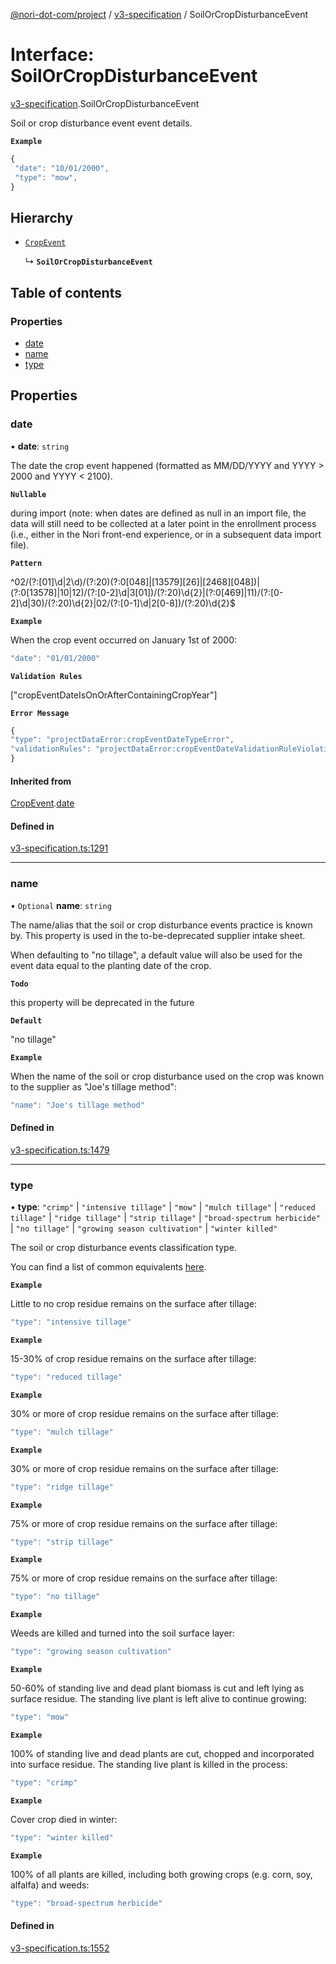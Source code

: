 [@nori-dot-com/project](../README.md) / [v3-specification](../modules/v3_specification.md) / SoilOrCropDisturbanceEvent

# Interface: SoilOrCropDisturbanceEvent

[v3-specification](../modules/v3_specification.md).SoilOrCropDisturbanceEvent

Soil or crop disturbance event event details.

**`Example`**

```js
{
 "date": "10/01/2000",
 "type": "mow",
}
```

## Hierarchy

- [`CropEvent`](v3_specification.CropEvent.md)

  ↳ **`SoilOrCropDisturbanceEvent`**

## Table of contents

### Properties

- [date](v3_specification.SoilOrCropDisturbanceEvent.md#date)
- [name](v3_specification.SoilOrCropDisturbanceEvent.md#name)
- [type](v3_specification.SoilOrCropDisturbanceEvent.md#type)

## Properties

### date

• **date**: `string`

The date the crop event happened (formatted as MM/DD/YYYY and YYYY > 2000 and YYYY < 2100).

**`Nullable`**

during import (note: when dates are defined as null in an import file, the data will still need to be collected at a later point in the enrollment process (i.e., either in the Nori front-end experience, or in a subsequent data import file).

**`Pattern`**

^02/(?:[01]\d|2\d)/(?:20)(?:0[048]|[13579][26]|[2468][048])|(?:0[13578]|10|12)/(?:[0-2]\d|3[01])/(?:20)\d{2}|(?:0[469]|11)/(?:[0-2]\d|30)/(?:20)\d{2}|02/(?:[0-1]\d|2[0-8])/(?:20)\d{2}$

**`Example`**

<caption>When the crop event occurred on January 1st of 2000:</caption>

```js
"date": "01/01/2000"
```

**`Validation Rules`**

["cropEventDateIsOnOrAfterContainingCropYear"]

**`Error Message`**

```js
{
"type": "projectDataError:cropEventDateTypeError",
"validationRules": "projectDataError:cropEventDateValidationRuleViolation"
}
```

#### Inherited from

[CropEvent](v3_specification.CropEvent.md).[date](v3_specification.CropEvent.md#date)

#### Defined in

[v3-specification.ts:1291](https://github.com/nori-dot-eco/nori-dot-com/blob/ba4a1c9/packages/project/src/v3-specification.ts#L1291)

___

### name

• `Optional` **name**: `string`

The name/alias that the soil or crop disturbance events practice is known by. This property is used in the to-be-deprecated supplier intake sheet.

When defaulting to "no tillage", a default value will also be used for the event data equal to the planting date of the crop.

**`Todo`**

this property will be deprecated in the future

**`Default`**

"no tillage"

**`Example`**

<caption>When the name of the soil or crop disturbance used on the crop was known to the supplier as "Joe's tillage method":</caption>

```js
"name": "Joe's tillage method"
```

#### Defined in

[v3-specification.ts:1479](https://github.com/nori-dot-eco/nori-dot-com/blob/ba4a1c9/packages/project/src/v3-specification.ts#L1479)

___

### type

• **type**: ``"crimp"`` \| ``"intensive tillage"`` \| ``"mow"`` \| ``"mulch tillage"`` \| ``"reduced tillage"`` \| ``"ridge tillage"`` \| ``"strip tillage"`` \| ``"broad-spectrum herbicide"`` \| ``"no tillage"`` \| ``"growing season cultivation"`` \| ``"winter killed"``

The soil or crop disturbance events classification type.

You can find a list of common equivalents [here](https://go.nori.com/inputs).

**`Example`**

<caption>Little to no crop residue remains on the surface after tillage:</caption>

```js
"type": "intensive tillage"
```

**`Example`**

<caption>15-30% of crop residue remains on the surface after tillage:</caption>

```js
"type": "reduced tillage"
```

**`Example`**

<caption>30% or more of crop residue remains on the surface after tillage:</caption>

```js
"type": "mulch tillage"
```

**`Example`**

<caption>30% or more of crop residue remains on the surface after tillage:</caption>

```js
"type": "ridge tillage"
```

**`Example`**

<caption>75% or more of crop residue remains on the surface after tillage:</caption>

```js
"type": "strip tillage"
```

**`Example`**

<caption>75% or more of crop residue remains on the surface after tillage:</caption>

```js
"type": "no tillage"
```

**`Example`**

<caption>Weeds are killed and turned into the soil surface layer:</caption>

```js
"type": "growing season cultivation"
```

**`Example`**

<caption>50-60% of standing live and dead plant biomass is cut and left lying as surface residue. The standing live plant is left alive to continue growing:</caption>

```js
"type": "mow"
```

**`Example`**

<caption>100% of standing live and dead plants are cut, chopped and incorporated into surface residue. The standing live plant is killed in the process:</caption>

```js
"type": "crimp"
```

**`Example`**

<caption>Cover crop died in winter:</caption>

```js
"type": "winter killed"
```

**`Example`**

<caption>100% of all plants are killed, including both growing crops (e.g. corn, soy, alfalfa) and weeds:</caption>

```js
"type": "broad-spectrum herbicide"
```

#### Defined in

[v3-specification.ts:1552](https://github.com/nori-dot-eco/nori-dot-com/blob/ba4a1c9/packages/project/src/v3-specification.ts#L1552)
